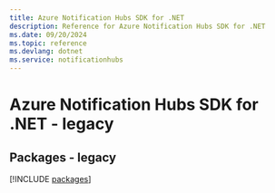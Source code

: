 ```yaml
---
title: Azure Notification Hubs SDK for .NET
description: Reference for Azure Notification Hubs SDK for .NET
ms.date: 09/20/2024
ms.topic: reference
ms.devlang: dotnet
ms.service: notificationhubs
---
```

# Azure Notification Hubs SDK for .NET - legacy
## Packages - legacy
[!INCLUDE [packages](notification-hubs-index.md)]